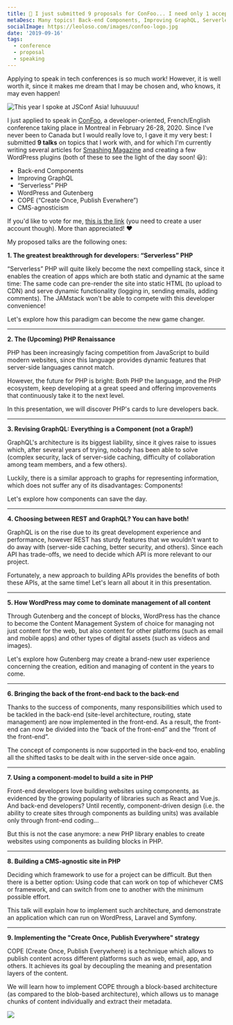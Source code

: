 ```yaml
---
title: 🎤 I just submitted 9 proposals for ConFoo... I need only 1 accepted! Want to vote for me?
metaDesc: Many topics! Back-end Components, Improving GraphQL, Serverless PHP, Gutenberg, COPE, CMS-agnosticism.
socialImage: https://leoloso.com/images/confoo-logo.jpg
date: '2019-09-16'
tags:
  - conference
  - proposal
  - speaking
---
```


Applying to speak in tech conferences is so much work! However, it is well worth it, since it makes me dream that I may be chosen and, who knows, it may even happen!

![This year I spoke at JSConf Asia! Iuhuuuuu!](/assets/leo-jsconfasia.jpg "This year I spoke at JSConf Asia! Iuhuuuuu!")

I just applied to speak in [ConFoo](https://confoo.ca/), a developer-oriented, French/English conference taking place in Montreal in February 26-28, 2020. Since I've never been to Canada but I would really love to, I gave it my very best: I submitted **9 talks** on topics that I work with, and for which I'm currently writing several articles for [Smashing Magazine](https://www.smashingmagazine.com) and creating a few WordPress plugins (both of these to see the light of the day soon! 😃):

- Back-end Components
- Improving GraphQL
- “Serverless” PHP
- WordPress and Gutenberg
- COPE (“Create Once, Publish Everwhere”)
- CMS-agnosticism

If you'd like to vote for me, [this is the link](https://confoo.ca/en/yul2020/call-for-papers/speaker/leonardo-losoviz) (you need to create a user account though). More than appreciated! ❤️

My proposed talks are the following ones:

**1. The greatest breakthrough for developers: “Serverless” PHP**

“Serverless” PHP will quite likely become the next compelling stack, since it enables the creation of apps which are both static and dynamic at the same time: The same code can pre-render the site into static HTML (to upload to CDN) and serve dynamic functionality (logging in, sending emails, adding comments). The JAMstack won't be able to compete with this developer convenience! 

Let's explore how this paradigm can become the new game changer.

---

**2. The (Upcoming) PHP Renaissance**

PHP has been increasingly facing competition from JavaScript to build modern websites, since this language provides dynamic features that server-side languages cannot match. 

However, the future for PHP is bright: Both PHP the language, and the PHP ecosystem, keep developing at a great speed and offering improvements that continuously take it to the next level. 

In this presentation, we will discover PHP's cards to lure developers back.

---

**3. Revising GraphQL: Everything is a Component (not a Graph!)**

GraphQL's architecture is its biggest liability, since it gives raise to issues which, after several years of trying, nobody has been able to solve (complex security, lack of server-side caching, difficulty of collaboration among team members, and a few others). 

Luckily, there is a similar approach to graphs for representing information, which does not suffer any of its disadvantages: Components! 

Let's explore how components can save the day.

---

**4. Choosing between REST and GraphQL? You can have both!**

GraphQL is on the rise due to its great development experience and performance, however REST has sturdy features that we wouldn't want to do away with (server-side caching, better security, and others). Since each API has trade-offs, we need to decide which API is more relevant to our project. 

Fortunately, a new approach to building APIs provides the benefits of both these APIs, at the same time! Let's learn all about it in this presentation.

---

**5. How WordPress may come to dominate management of all content**

Through Gutenberg and the concept of blocks, WordPress has the chance to become the Content Management System of choice for managing not just content for the web, but also content for other platforms (such as email and mobile apps) and other types of digital assets (such as videos and images). 

Let's explore how Gutenberg may create a brand-new user experience concerning the creation, edition and managing of content in the years to come.

---

**6. Bringing the back of the front-end back to the back-end**

Thanks to the success of components, many responsibilities which used to be tackled in the back-end (site-level architecture, routing, state management) are now implemented in the front-end. As a result, the front-end can now be divided into the “back of the front-end” and the “front of the front-end”. 

The concept of components is now supported in the back-end too, enabling all the shifted tasks to be dealt with in the server-side once again.

---

**7. Using a component-model to build a site in PHP**

Front-end developers love building websites using components, as evidenced by the growing popularity of libraries such as React and Vue.js. And back-end developers? Until recently, component-driven design (i.e. the ability to create sites through components as building units) was available only through front-end coding... 

But this is not the case anymore: a new PHP library enables to create websites using components as building blocks in PHP.

---

**8. Building a CMS-agnostic site in PHP**

Deciding which framework to use for a project can be difficult. But then there is a better option: Using code that can work on top of whichever CMS or framework, and can switch from one to another with the minimum possible effort. 

This talk will explain how to implement such architecture, and demonstrate an application which can run on WordPress, Laravel and Symfony.

---

**9. Implementing the "Create Once, Publish Everywhere" strategy**

COPE (Create Once, Publish Everywhere) is a technique which allows to publish content across different platforms such as web, email, app, and others. It achieves its goal by decoupling the meaning and presentation layers of the content. 

We will learn how to implement COPE through a block-based architecture (as compared to the blob-based architecture), which allows us to manage chunks of content individually and extract their metadata.

<a href="https://confoo.ca/en/yul2020/call-for-papers/speaker/leonardo-losoviz"><img src="/images/confoo-vote.png"></a>

